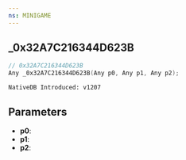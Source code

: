 ```yaml
---
ns: MINIGAME
---
```

## _0x32A7C216344D623B

```c
// 0x32A7C216344D623B
Any _0x32A7C216344D623B(Any p0, Any p1, Any p2);
```

```
NativeDB Introduced: v1207
```

## Parameters
* **p0**:
* **p1**:
* **p2**:
